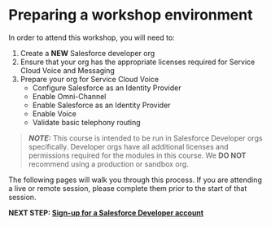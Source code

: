 # Preparing a workshop environment
In order to attend this workshop, you will need to:

1.  Create a **NEW** Salesforce developer org
1.  Ensure that your org has the appropriate licenses required for Service Cloud Voice and Messaging
1.  Prepare your org for Service Cloud Voice
    *  Configure Salesforce as an Identity Provider
    *  Enable Omni-Channel
    *  Enable Salesforce as an Identity Provider
    *  Enable Voice
    *  Validate basic telephony routing

> **_NOTE:_** This course is intended to be run in Salesforce Developer orgs specifically. Developer orgs have all additional licenses and permissions required for the modules in this course. We **DO NOT** recommend using a production or sandbox org.

The following pages will walk you through this process. If you are attending a live or remote session, please complete them prior to the start of that session. 

**NEXT STEP: [Sign-up for a Salesforce Developer account](prep_01.md)**
